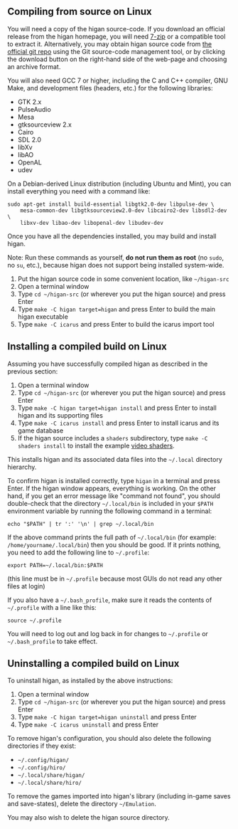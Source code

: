 Compiling from source on Linux
------------------------------

You will need a copy of the higan source-code.
If you download an official release from the higan homepage,
you will need [7-zip](http://www.7-zip.org)
or a compatible tool to extract it.
Alternatively,
you may obtain higan source code from
[the official git repo](https://github.com/byuu/higan/)
using the Git source-code management tool,
or by clicking the download button on the right-hand side of the web-page
and choosing an archive format.

You will also need GCC 7 or higher,
including the C and C++ compiler,
GNU Make,
and development files
(headers, etc.)
for the following libraries:

  - GTK 2.x
  - PulseAudio
  - Mesa
  - gtksourceview 2.x
  - Cairo
  - SDL 2.0
  - libXv
  - libAO
  - OpenAL
  - udev

On a Debian-derived Linux distribution
(including Ubuntu and Mint),
you can install everything you need with a command like:

    sudo apt-get install build-essential libgtk2.0-dev libpulse-dev \
        mesa-common-dev libgtksourceview2.0-dev libcairo2-dev libsdl2-dev \
        libxv-dev libao-dev libopenal-dev libudev-dev

Once you have all the dependencies installed,
you may build and install higan.

Note: Run these commands as yourself,
**do not run them as root**
(no `sudo`, no `su`, etc.),
because higan does not support
being installed system-wide.

 1. Put the higan source code in some convenient location,
    like `~/higan-src`
 2. Open a terminal window
 3. Type `cd ~/higan-src`
    (or wherever you put the higan source)
    and press Enter
 4. Type `make -C higan target=higan` and press Enter
    to build the main higan executable
 5. Type `make -C icarus` and press Enter
    to build the icarus import tool

Installing a compiled build on Linux
------------------------------------

Assuming you have successfully compiled higan
as described in the previous section:

 1. Open a terminal window
 2. Type `cd ~/higan-src`
    (or wherever you put the higan source)
    and press Enter
 3. Type `make -C higan target=higan install` and press Enter
    to install higan and its supporting files
 4. Type `make -C icarus install` and press Enter
    to install icarus and its game database
 5. If the higan source includes a `shaders` subdirectory,
    type `make -C shaders install`
    to install the example
    [video shaders](../guides/shaders.md).

This installs higan and its associated data files
into the `~/.local` directory hierarchy.

To confirm higan is installed correctly,
type `higan` in a terminal and press Enter.
If the higan window appears,
everything is working.
On the other hand,
if you get an error message like "command not found",
you should double-check that the directory `~/.local/bin`
is included in your `$PATH` environment variable
by running the following command in a terminal:

    echo "$PATH" | tr ':' '\n' | grep ~/.local/bin

If the above command prints the full path of `~/.local/bin`
(for example: `/home/yourname/.local/bin`)
then you should be good.
If it prints nothing,
you need to add the following line to `~/.profile`:

    export PATH=~/.local/bin:$PATH

(this line must be in `~/.profile` because
most GUIs do not read any other files at login)

If you also have a `~/.bash_profile`,
make sure it reads the contents of `~/.profile`
with a line like this:

    source ~/.profile

You will need to log out and log back in
for changes to `~/.profile` or `~/.bash_profile`
to take effect.

Uninstalling a compiled build on Linux
--------------------------------------

To uninstall higan,
as installed by the above instructions:

 1. Open a terminal window
 2. Type `cd ~/higan-src`
    (or wherever you put the higan source)
    and press Enter
 3. Type `make -C higan target=higan uninstall` and press Enter
 4. Type `make -C icarus uninstall` and press Enter

To remove higan's configuration,
you should also delete the following directories
if they exist:

  - `~/.config/higan/`
  - `~/.config/hiro/`
  - `~/.local/share/higan/`
  - `~/.local/share/hiro/`

To remove the games imported into higan's library
(including in-game saves and save-states),
delete the directory `~/Emulation`.

You may also wish to delete the higan source directory.
